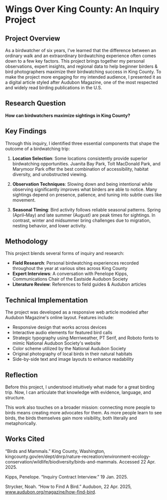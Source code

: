# Wings Over King County: An Inquiry Project

## Project Overview
As a birdwatcher of six years, I’ve learned that the difference between an ordinary walk and an extraordinary birdwatching experience often comes down to a few key factors. This project brings together my personal observations, expert insights, and regional data to help beginner birders & bird photographers maximize their birdwatching success in King County. To make the project more engaging for my intended audience, I presented it as a digital article styled after Audubon Magazine, one of the most respected and widely read birding publications in the U.S.

## Research Question
**How can birdwatchers maximize sightings in King County?**

## Key Findings
Through this inquiry, I identified three essential components that shape the outcome of a birdwatching trip:

1. **Location Selection**: Some locations consistently provide superior birdwatching opportunities. Juanita Bay Park, Tolt MacDonald Park, and Marymoor Park offer the best combination of accessibility, habitat diversity, and unobstructed viewing.

2. **Observation Techniques**: Slowing down and being intentional while observing significantly improves what birders are able to notice. Many sightings depend on presence, patience, and tuning into subtle cues like movement.

3. **Seasonal Timing**: Bird activity follows reliable seasonal patterns. Spring (April–May) and late summer (August) are peak times for sightings. In contrast, winter and midsummer bring challenges due to migration, nesting behavior, and lower activity.

## Methodology
This project blends several forms of inquiry and research:

- **Field Research**: Personal birdwatching experiences recorded throughout the year at various sites across King County
- **Expert Interviews**: A conversation with Penelope Kipps, Communications Chair of the Eastside Audubon Society
- **Literature Review**: References to field guides & Audubon articles

## Technical Implementation
The project was developed as a responsive web article modeled after Audubon Magazine's online layout. Features include:

- Responsive design that works across devices
- Interactive audio elements for featured bird calls
- Strategic typography using Merriweather, PT Serif, and Roboto fonts to mimic National Audubon Society's website
- Color scheme utilized by the National Audubon Society
- Original photography of local birds in their natural habitats
- Side-by-side text and image layouts to enhance readability

## Reflection
Before this project, I understood intuitively what made for a great birding trip. Now, I can articulate that knowledge with evidence, language, and structure.

This work also touches on a broader mission: connecting more people to birds means creating more advocates for them. As more people learn to see birds, the birds themselves gain more visibility, both literally and metaphorically.

## Works Cited

“Birds and Mammals.” King County, Washington, kingcounty.gov/en/dept/dnrp/nature-recreation/environment-ecology-conservation/wildlife/biodiversity/birds-and-mammals. Accessed 22 Apr. 2025. 

Kipps, Penelope. “Inquiry Contract Interview.” 19 Jan. 2025.

Strycker, Noah. “How to Find A Bird.” Audubon, 22 Apr. 2025, www.audubon.org/magazine/how-find-bird. 